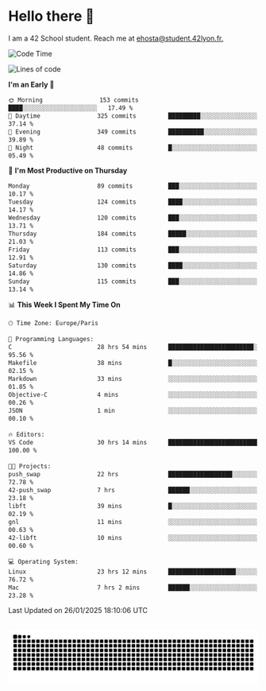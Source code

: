 <h1 align="left">Hello there 👋</h1>
<p align="left">
	I am a 42 School student. Reach me at <a href="mailto:ehosta@student.42lyon.fr">ehosta@student.42lyon.fr.</a><br>
</p>

<!--START_SECTION:waka-->
![Code Time](http://img.shields.io/badge/Code%20Time-2%2C070%20hrs%2025%20mins-blue)

![Lines of code](https://img.shields.io/badge/From%20Hello%20World%20I%27ve%20Written-142.3%20thousand%20lines%20of%20code-blue)

**I'm an Early 🐤** 

```text
🌞 Morning                153 commits         ████░░░░░░░░░░░░░░░░░░░░░   17.49 % 
🌆 Daytime                325 commits         █████████░░░░░░░░░░░░░░░░   37.14 % 
🌃 Evening                349 commits         ██████████░░░░░░░░░░░░░░░   39.89 % 
🌙 Night                  48 commits          █░░░░░░░░░░░░░░░░░░░░░░░░   05.49 % 
```
📅 **I'm Most Productive on Thursday** 

```text
Monday                   89 commits          ███░░░░░░░░░░░░░░░░░░░░░░   10.17 % 
Tuesday                  124 commits         ████░░░░░░░░░░░░░░░░░░░░░   14.17 % 
Wednesday                120 commits         ███░░░░░░░░░░░░░░░░░░░░░░   13.71 % 
Thursday                 184 commits         █████░░░░░░░░░░░░░░░░░░░░   21.03 % 
Friday                   113 commits         ███░░░░░░░░░░░░░░░░░░░░░░   12.91 % 
Saturday                 130 commits         ████░░░░░░░░░░░░░░░░░░░░░   14.86 % 
Sunday                   115 commits         ███░░░░░░░░░░░░░░░░░░░░░░   13.14 % 
```


📊 **This Week I Spent My Time On** 

```text
🕑︎ Time Zone: Europe/Paris

💬 Programming Languages: 
C                        28 hrs 54 mins      ████████████████████████░   95.56 % 
Makefile                 38 mins             █░░░░░░░░░░░░░░░░░░░░░░░░   02.15 % 
Markdown                 33 mins             ░░░░░░░░░░░░░░░░░░░░░░░░░   01.85 % 
Objective-C              4 mins              ░░░░░░░░░░░░░░░░░░░░░░░░░   00.26 % 
JSON                     1 min               ░░░░░░░░░░░░░░░░░░░░░░░░░   00.10 % 

🔥 Editors: 
VS Code                  30 hrs 14 mins      █████████████████████████   100.00 % 

🐱‍💻 Projects: 
push_swap                22 hrs              ██████████████████░░░░░░░   72.78 % 
42-push_swap             7 hrs               ██████░░░░░░░░░░░░░░░░░░░   23.18 % 
libft                    39 mins             █░░░░░░░░░░░░░░░░░░░░░░░░   02.19 % 
gnl                      11 mins             ░░░░░░░░░░░░░░░░░░░░░░░░░   00.63 % 
42-libft                 10 mins             ░░░░░░░░░░░░░░░░░░░░░░░░░   00.60 % 

💻 Operating System: 
Linux                    23 hrs 12 mins      ███████████████████░░░░░░   76.72 % 
Mac                      7 hrs 2 mins        ██████░░░░░░░░░░░░░░░░░░░   23.28 % 
```


 Last Updated on 26/01/2025 18:10:06 UTC
<!--END_SECTION:waka-->

<br clear="both">
<div align="left">
	<picture align="left">
		<source media="(prefers-color-scheme: light)" srcset="https://raw.githubusercontent.com/elouannh/elouannh/output/github-contribution-grid-snake.svg" width="800px">
		<source media="(prefers-color-scheme: dark)" srcset="https://raw.githubusercontent.com/elouannh/elouannh/output/github-contribution-grid-snake-dark.svg" width="800px">
		<img alt="github-snake" src="https://raw.githubusercontent.com/elouannh/elouannh/output/github-contribution-grid-snake.svg" width="800px">
	</picture>
</div>
